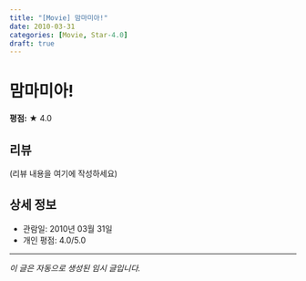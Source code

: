 ```yaml
---
title: "[Movie] 맘마미아!"
date: 2010-03-31
categories: [Movie, Star-4.0]
draft: true
---
```


# 맘마미아!

**평점:** ★ 4.0

## 리뷰

(리뷰 내용을 여기에 작성하세요)

## 상세 정보

- 관람일: 2010년 03월 31일
- 개인 평점: 4.0/5.0

---

*이 글은 자동으로 생성된 임시 글입니다.*
